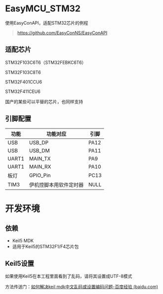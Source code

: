# EasyMCU_STM32

使用EasyConAPI，适配STM32芯片的例程

> https://github.com/EasyConNS/EasyConAPI



## 适配芯片

STM32F103C6T6（STM32FEBKC6T6）

STM32F103C8T6 

STM32F401CCU6

STM32F411CEU6

国产的某些可以平替的芯片，也同样支持


## 引脚配置

| 功能  | 功能对应               | 引脚 |
| ----- | ---------------------- | ---- |
| USB   | USB_DP                 | PA12 |
| USB   | USB_DM                 | PA11 |
| UART1 | MAIN_TX                | PA9  |
| UART1 | MAIN_RX                | PA10 |
| 板灯  | GPIO_Pin               | PC13 |
| TIM3  | 伊机控脚本用软件定时器 | NULL |



# 开发环境

## 依赖

* Keil5 MDK
* 适用于Keil5的STM32F1/F4芯片包



## Keil5设置

如果使用Keil5在本工程里面看到了乱码，请将其设置成UTF-8模式

方法传送门：[如何解决keil mdk中文乱码或设置编码问题-百度经验 (baidu.com)](https://jingyan.baidu.com/article/5225f26bb16709e6fa0908ea.html)
